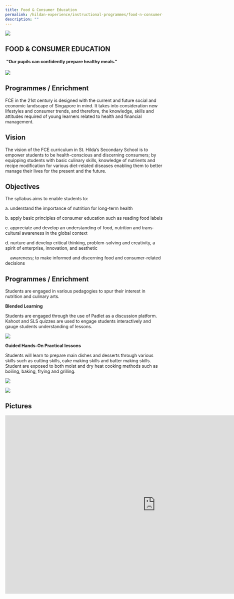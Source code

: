```yaml
---
title: Food & Consumer Education
permalink: /hildan-experience/instructional-programmes/food-n-consumer-education/
description: ""
---
```

![](/images/Instructional%20Programmes/Food%20&amp;%20Consumer%20Banner.jpg)


## FOOD &amp; CONSUMER EDUCATION

#### &nbsp;"Our pupils can confidently prepare healthy meals."


![](/images/Instructional%20Programmes/Food%20&amp;%20Consumer%201.jpg)


Programmes / Enrichment
-----------------------

FCE in the 21st century is designed with the current and future social and economic landscape of Singapore in mind. It takes into consideration new lifestyles and consumer trends, and therefore, the knowledge, skills and attitudes required of young learners related to health and financial management.&nbsp;  
  

Vision
------

The vision of the FCE curriculum in St. Hilda’s Secondary School is to empower students to be health-conscious and discerning consumers; by equipping students with basic culinary skills, knowledge of nutrients and recipe modification for various diet-related diseases enabling them to better manage their lives for the present and the future.

Objectives
----------

The syllabus aims to enable students to:

  

a. understand the importance of nutrition for long-term health

b. apply basic principles of consumer education such as reading food labels

c. appreciate and develop an understanding of food, nutrition and trans-cultural awareness in the global context

d. nurture and develop critical thinking, problem-solving and creativity, a spirit of enterprise, innovation, and aesthetic&nbsp;

&nbsp; &nbsp; awareness; to make informed and discerning food and consumer-related decisions

  

  

Programmes / Enrichment
-----------------------

Students are engaged in various pedagogies to spur their interest in nutrition and culinary arts.

  

**Blended Learning**

Students are engaged through the use of Padlet as a discussion platform. Kahoot and SLS quizzes are used to engage students interactively and gauge students understanding of lessons.


![](/images/Instructional%20Programmes/Food%20&amp;%20Consumer%202.jpg)

**Guided Hands-On Practical lessons**

Students will learn to prepare main dishes and desserts through various skills such as cutting skills, cake making skills and batter making skills. Student are exposed to both moist and dry heat cooking methods such as boiling, baking, frying and grilling.

![](/images/Instructional%20Programmes/Food%20&amp;%20Consumer%203.jpg)

![](/images/Instructional%20Programmes/Food%20&amp;%20Consumer%204.jpg)


Pictures
--------


<iframe allowfullscreen="true" height="569" width="960" frameborder="0" src="https://docs.google.com/presentation/d/e/2PACX-1vRKhvzprt-gg_EHmhYk778dH7kZBQX8JbQx68nb0fr51EoVgm5PFdXh0pCqnk-7rcj8k4XsnuoWlwI0/embed?start=true&amp;loop=true&amp;delayms=5000"></iframe>